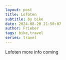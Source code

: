```yaml
---
layout: post
title: Lofoten
subtitle: by bike
date: 2024-08-20 21:50:07
author: Frieber
tags: bike,travel  
series: travel
---
```

Lofoten more info coming